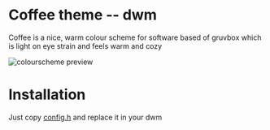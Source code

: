 # Coffee theme -- dwm

Coffee is a nice, warm colour scheme for software
based of gruvbox which is light on eye strain and feels
warm and cozy

![colourscheme preview](https://files.ari-web.xyz/files/github.com.coffee.dwm.jpg)

# Installation

Just copy [config.h](/config.h) and replace it in your dwm
